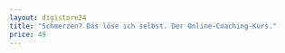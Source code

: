 ```yaml
---
layout: digistore24
title: "Schmerzen? Das löse ich selbst. Der Online-Coaching-Kurs."
price: 49
---
```

